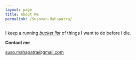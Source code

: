 ```yaml
---
layout: page
title: About Me
permalink: /Susovan-Mahapatra/
---
```

I keep a running <i>[bucket list](https://whysosuso.com/Susovan-Mahapatra-bucket-list/)</i> of things I want to do before I die. 
<p><b>Contact me</b></p>

[suso.mahapatra@gmail.com](mailto:suso.mahapatra@gmail.com)
